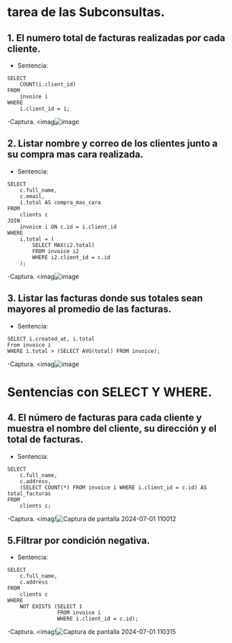 # tarea de las Subconsultas.
## 1. El numero total de facturas realizadas por cada cliente.
 - Sentencia:
```
SELECT 
    COUNT(i.client_id)
FROM 
    invoice i
WHERE 
    i.client_id = 1;

````
-Captura.
<imag![image](https://github.com/micaelabar/TCS12---Subconsultas/assets/148156209/358e05d5-d22b-483d-8215-63f8b2e2e2d7)

## 2. Listar nombre y correo de los clientes junto a su compra mas cara realizada.
 - Sentencia:
```
SELECT 
    c.full_name,
    c.email,
    i.total AS compra_mas_cara
FROM 
    clients c
JOIN
    invoice i ON c.id = i.client_id 
WHERE 
    i.total = ( 
        SELECT MAX(i2.total)
        FROM invoice i2
        WHERE i2.client_id = c.id
    );
````
-Captura.
<imag![image](https://github.com/micaelabar/TCS12---Subconsultas/assets/148156209/ba4d9915-f93a-4184-b39b-33934473c207)

## 3. Listar las facturas donde sus totales sean mayores al promedio de las facturas.
 - Sentencia:
```
SELECT i.created_at, i.total
From invoice i
WHERE i.total > (SELECT AVG(total) FROM invoice);
````
-Captura.
<imag![image](https://github.com/micaelabar/TCS12---Subconsultas/assets/148156209/e00fb228-4c71-4559-95b7-5675acfa1b9b)

# Sentencias con SELECT Y WHERE.
## 4. El número de facturas para cada cliente y muestra el nombre del cliente, su dirección y el total de facturas.
 - Sentencia:
```
SELECT 
    c.full_name,
    c.address,
    (SELECT COUNT(*) FROM invoice i WHERE i.client_id = c.id) AS total_facturas
FROM 
    clients c;
````
-Captura.
<imag!![Captura de pantalla 2024-07-01 110012](https://github.com/micaelabar/TCS12---Subconsultas/assets/148156209/65765daa-8e05-4f6c-9f36-d2e5c64be341)

## 5.Filtrar por condición negativa.
 - Sentencia:
```
SELECT 
    c.full_name,
    c.address
FROM 
    clients c
WHERE 
    NOT EXISTS (SELECT 1 
                FROM invoice i 
                WHERE i.client_id = c.id);
````
-Captura.
<imag!![Captura de pantalla 2024-07-01 110315](https://github.com/micaelabar/TCS12---Subconsultas/assets/148156209/ce9a8d49-b4e5-45ef-b0f1-d7bcffbe100a)


